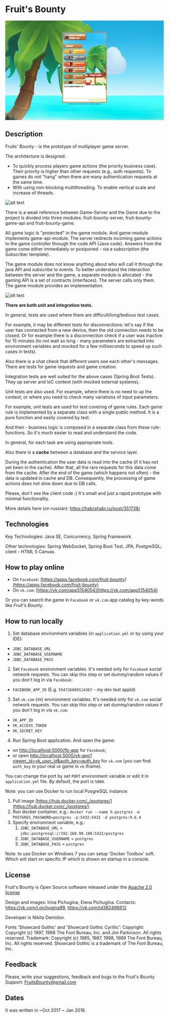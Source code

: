 # Fruit's Bounty

![alt text](./screenshots/en/en.desktop.1.png "Game screenshot")

## Description

Fruits' Bounty - is the prototype of multiplayer game server.

The architecture is designed:
  * To quickly process players game actions (the priority business case).
  Their priority is higher than other requests (e.g., auth requests).
  To games do not "hang" when there are many authentication requests at the same time.
  * With using non-blocking multithreading.
  To enable vertical scale and increase of threads.

![alt text](https://github.com/n-demidov/fruit-bounty-game-server/blob/master/documents/1.%20architecture%20of%20non-blocking%20request%20processing.png?raw=true "Architecture of processing incoming requests: non-blocking multithreading & priority on game actions processing")

There is a weak reference between Game-Server and the Game due to the project is divided into three modules:
fruit-bounty-server, fruit-bounty-game-api and fruit-bounty-game.

All game logic is "protected" in the game module. And game-module implements game-api-module.
The server redirects incoming game actions to the game controller through the code API (Java code).
Answers from the game come either immediately or postponed - via a subscription (the Subscriber template).

The game module does not know anything about who will call it through the java API and subscribe to events.
To better understand the interaction between the server and the game, a separate module is allocated - the gaming API is a set of contracts (interfaces).
The server calls only them. The game-module provides an implementation.

![alt text](https://github.com/n-demidov/fruit-bounty-game-server/blob/master/documents/2.%20modules%20and%20some%20classes%20interactions.png?raw=true "Not full interaction between modules and some classes")

**There are both unit and integration tests.**

In general, tests are used where there are difficult/long/tedious test cases.

For example, it may be different tests for disconnections: let's say if the user has connected from a new device, then the old connection needs to be closed. Or for example there is a disconnection check if a user was inactive for 15 minutes (to not wait so long - many parameters are extracted into environment variables and mocked for a few milliseconds to speed up such cases in tests).

Also there is a chat check that different users see each other's messages.
There are tests for game requests and game creation.

Integration tests are well suited for the above cases (Spring Boot Tests). They up server and IoC context (with mocked external systems). 

Unit tests are also used. For example, where there is no need to up the context; or where you need to check many variations of input parameters.

For example, unit tests are used for test covering of game rules. Each game rule is implemented by a separate class with a single public method. It is a pure function and easily covered by test.

And then - business logic is composed in a separate class from these rule-functions. So it's much easier to read and understand the code.

In general, for each task are using appropriate tools.

Also there is a **cache** between а database and the service layer.

During the authentication the user data is read into the cache (if it has not yet been in the cache). After that, all the rare requests for this data come from the cache. After the end of the game (which happens not often) - the data is updated in cache and DB.
Consequently, the processing of game actions does not slow down due to DB calls.

Please, don't see the client code :) It's small and just a rapid prototype with minimal functionality.

More details here (on russian): https://habrahabr.ru/post/351738/

## Technologies

Key Technologies: Java SE, Concurrency, Spring Framework.

Other technologies: Spring WebSocket, Spring Boot Test, JPA, PostgreSQL; client - HTML 5 Canvas.

## How to play online

- On `Facebook`: [https://apps.facebook.com/fruit-bounty](https://apps.facebook.com/fruit-bounty)
- On `vk.com`: [https://vk.com/app5154054](https://vk.com/app5154054)

Or you can search the game in `Facebook` or `vk.com` app catalog by key-words like *Fruit's Bounty*.

## How to run locally

1. Set database environment variables (in `application.yml` or by using your IDE): 
- `JDBC_DATABASE_URL`
- `JDBC_DATABASE_USERNAME`
- `JDBC_DATABASE_PASS`

2. Set `Facebook` environment variables. It's needed only for `Facebook` social network requests.
You can skip this step or set dummy/random values if you don't log in via `Facebook`:
- `FACEBOOK_APP_ID` (E.g. `554726609114367` - my dev test appId)

3. Set `vk.com` (`VK`) environment variables. It's needed only for `vk.com` social network requests.
You can skip this step or set dummy/random values if you don't log in via `vk.com`:
- `VK_APP_ID`
- `VK_ACCESS_TOKEN`
- `VK_SECRET_KEY`

4. Run Spring Boot application. And open the game:
- on [http://localhost:5000/fb-app](http://localhost:5000/fb-app) for `Facebook`;
- or open [http://localhost:5000/vk-app?viewer_id=_vk_user_id_&auth_key=_auth_key_](http://localhost:5000/vk-app?viewer_id=_vk_user_id_&auth_key=_auth_key_) for `vk.com`
(you can find `auth_key` in your real `vk` game in `vk` iframe).

You can change the port by set `PORT` environment variable or edit it in `application.yml` file.
By default, the port is `5000`.

Note: you can use Docker to run local PosgreSQL instance:
1. Pull image [https://hub.docker.com/_/postgres/](https://hub.docker.com/_/postgres/)
2. Run docker container, e.g.: ```docker run --name h-postgres -e POSTGRES_PASSWORD=postgres -p:5432:5432 -d postgres:9.6.4```
3. Specify environment variable, e.g.:
   1. `JDBC_DATABASE_URL` = `jdbc:postgresql://192.168.99.100:5432/postgres`
   2. `JDBC_DATABASE_USERNAME` = `postgres`
   3. `JDBC_DATABASE_PASS` = `postgres`

Note: to use Docker on Windows 7 you can setup 'Docker Toolbox' soft. Which will start on specific IP which is shown on startup in a console.

## License
Fruit's Bounty is Open Source software released under the
[Apache 2.0 license](http://www.apache.org/licenses/LICENSE-2.0.html)

Design and images: Irina Pichugina, Elena Pichugina.
Contacts: https://vk.com/i.pichugina99, https://vk.com/id382496812

Developer is Nikita Demidov.

Fonts 'Showcard Gothic' and 'Showcard Gothic Cyrillic':
Copyright: Copyright (c) 1997, 1998 The Font Bureau, Inc. and Jim Parkinson. All rights reserved.
Trademark: Copyright (c) 1985, 1987, 1988, 1989 The Font Bureau, Inc. All rights reserved. Showcard Gothic is a trademark of The Font Bureau, Inc.

## Feedback
Please, write your suggestions, feedback and bugs to the Fruit's Bounty Support:
FruitsBounty@gmail.com

## Dates
It was written in ~Oct 2017 ~ Jan 2018.
